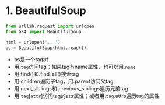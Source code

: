 # 1. BeautifulSoup

``` python
from urllib.request import urlopen
from bs4 import BeautifulSoup

html = urlopen('...')
bs = BeautifulSoup(html.read())
```

* bs是一个tag树
* 用.`tag`访问tag；如果tag有name属性，也可以用.`name`
* 用.find()和.find_all()搜索tag
* 用.children遍历子tag，用.parent访问父tag
* 用.next_siblings和.previous_siblings遍历兄弟tag
* 用.`tag`[`attr`]访问tag的attr属性；或者用.`tag`.attrs遍历tag的属性
